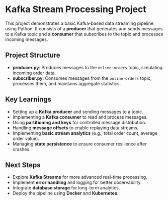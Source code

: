 # Kafka Stream Processing Project

This project demonstrates a basic Kafka-based data streaming pipeline using Python. It consists of a **producer** that generates and sends messages to a Kafka topic and a **consumer** that subscribes to the topic and processes incoming messages.

## Project Structure

- **producer.py**: Produces messages to the `online-orders` topic, simulating incoming order data.
- **subscriber.py**: Consumes messages from the `online-orders` topic, processes them, and maintains aggregate statistics.

## Key Learnings

- Setting up a **Kafka producer** and sending messages to a topic.
- Implementing a **Kafka consumer** to read and process messages.
- Using **partitioning and keys** for controlled message distribution.
- Handling **message offsets** to enable replaying data streams.
- Implementing **basic stream analytics** (e.g., total order count, average order value).
- Managing **state persistence** to ensure consumer resilience after crashes.

## Next Steps

- Explore **Kafka Streams** for more advanced real-time processing.
- Implement **error handling** and logging for better observability.
- Integrate **database storage** for long-term analytics.
- Deploy the pipeline using **Docker** and **Kubernetes**.



